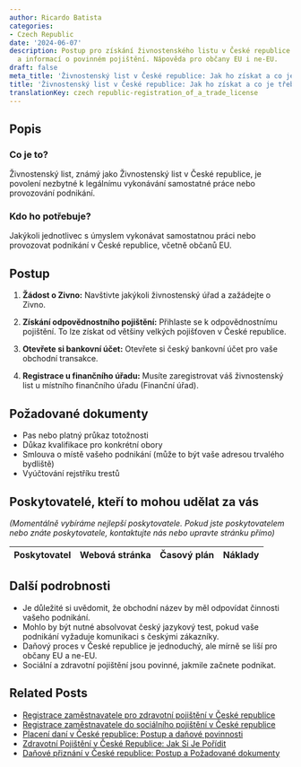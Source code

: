 ```yaml
---
author: Ricardo Batista
categories:
- Czech Republic
date: '2024-06-07'
description: Postup pro získání živnostenského listu v České republice včetně dokumentů
  a informací o povinném pojištění. Nápověda pro občany EU i ne-EU.
draft: false
meta_title: 'Živnostenský list v České republice: Jak ho získat a co je třeba vědět'
title: 'Živnostenský list v České republice: Jak ho získat a co je třeba vědět'
translationKey: czech republic-registration_of_a_trade_license
---
```



## Popis
### Co je to?
Živnostenský list, známý jako Živnostenský list v České republice, je povolení nezbytné k legálnímu vykonávání samostatné práce nebo provozování podnikání.

### Kdo ho potřebuje?
Jakýkoli jednotlivec s úmyslem vykonávat samostatnou práci nebo provozovat podnikání v České republice, včetně občanů EU.

## Postup

1. **Žádost o Zivno:** Navštivte jakýkoli živnostenský úřad a zažádejte o Zivno.


2. **Získání odpovědnostního pojištění:** Přihlaste se k odpovědnostnímu pojištění. To lze získat od většiny velkých pojišťoven v České republice.


3. **Otevřete si bankovní účet:** Otevřete si český bankovní účet pro vaše obchodní transakce.

4. **Registrace u finančního úřadu:** Musíte zaregistrovat váš živnostenský list u místního finančního úřadu (Finanční úřad).

## Požadované dokumenty
    
- Pas nebo platný průkaz totožnosti
- Důkaz kvalifikace pro konkrétní obory
- Smlouva o místě vašeho podnikání (může to být vaše adresou trvalého bydliště)
- Vyúčtování rejstříku trestů

## Poskytovatelé, kteří to mohou udělat za vás
_(Momentálně vybíráme nejlepší poskytovatele. Pokud jste poskytovatelem nebo znáte poskytovatele, kontaktujte nás nebo upravte stránku přímo)_

| Poskytovatel    |     Webová stránka  |     Časový plán   |      Náklady    |
| :-------------: | :-------------: |  :-------------: | :-------------: |


## Další podrobnosti
- Je důležité si uvědomit, že obchodní název by měl odpovídat činnosti vašeho podnikání.
- Mohlo by být nutné absolvovat český jazykový test, pokud vaše podnikání vyžaduje komunikaci s českými zákazníky.
- Daňový proces v České republice je jednoduchý, ale mírně se liší pro občany EU a ne-EU.
- Sociální a zdravotní pojištění jsou povinné, jakmile začnete podnikat.


## Related Posts

- [Registrace zaměstnavatele pro zdravotní pojištění v České republice](https://tramitit.com/cs/guides/czech-republic/registrace_zamestnavatele_k_zdravotnimu_pojisteni/)
- [Registrace zaměstnavatele do sociálního pojištění v České republice](https://tramitit.com/cs/guides/czech-republic/registrace_zamestnavatele_k_socialnimu_pojisteni/)
- [Placení daní v České republice: Postup a daňové povinnosti](https://tramitit.com/cs/guides/czech-republic/platba_dani/)
- [Zdravotní Pojištění v České Republice: Jak Si Je Pořídit](https://tramitit.com/cs/guides/czech-republic/registrace_na_zdravotni_pojistovnu/)
- [Daňové přiznání v České republice: Postup a Požadované dokumenty](https://tramitit.com/cs/guides/czech-republic/podani_danoveho_priznani/)
